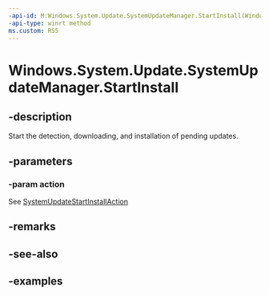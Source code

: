 ```yaml
---
-api-id: M:Windows.System.Update.SystemUpdateManager.StartInstall(Windows.System.Update.SystemUpdateStartInstallAction)
-api-type: winrt method
ms.custom: RS5
---
```


<!-- Method syntax.
public void SystemUpdateManager.StartInstall(SystemUpdateStartInstallAction action)
-->

# Windows.System.Update.SystemUpdateManager.StartInstall

## -description
Start the detection, downloading, and installation of pending updates.

## -parameters
### -param action
See [SystemUpdateStartInstallAction](systemupdatestartinstallaction.md)

## -remarks

## -see-also

## -examples

